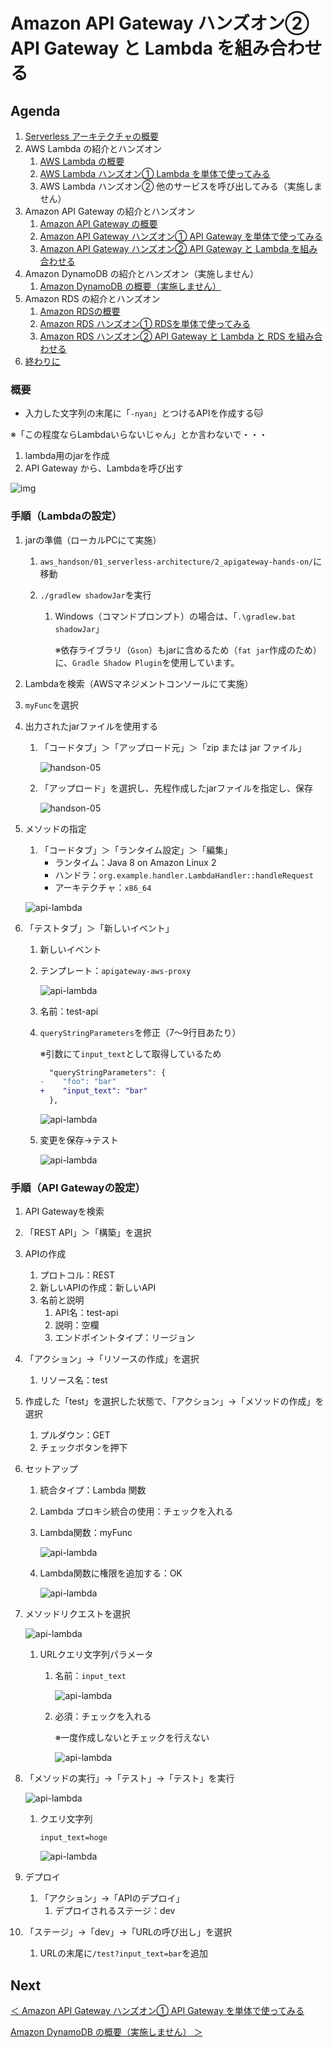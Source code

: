 # Amazon API Gateway ハンズオン② API Gateway と Lambda を組み合わせる

## Agenda

1. [Serverless アーキテクチャの概要](./01_serverless.md)
2. AWS Lambda の紹介とハンズオン
   1. [AWS Lambda の概要](./10_lambda.md)
   2. [AWS Lambda ハンズオン① Lambda を単体で使ってみる](./11_lambda_1.md)
   3. AWS Lambda ハンズオン② 他のサービスを呼び出してみる（実施しません）
3. Amazon API Gateway の紹介とハンズオン
   1. [Amazon API Gateway の概要](./20_apigateway.md)
   2. [Amazon API Gateway ハンズオン① API Gateway を単体で使ってみる](./21_apigateway_1.md)
   3. [Amazon API Gateway ハンズオン② API Gateway と Lambda を組み合わせる](./22_apigateway_2.md)
4. Amazon DynamoDB の紹介とハンズオン（実施しません）
   1. [Amazon DynamoDB の概要（実施しません）](./30_dynamodb.md)
5. Amazon RDS の紹介とハンズオン
   1. [Amazon RDSの概要](./40_rds.md)
   2. [Amazon RDS ハンズオン① RDSを単体で使ってみる](./41_rds_1.md)
   3. [Amazon RDS ハンズオン② API Gateway と Lambda と RDS を組み合わせる](./42_rds_2.md)
6. [終わりに](./99_end.md)



### 概要

* 入力した文字列の末尾に「`-nyan`」とつけるAPIを作成する:cat:

※「この程度ならLambdaいらないじゃん」とか言わないで・・・



1. lambda用のjarを作成
2. API Gateway から、Lambdaを呼び出す



![img](./img/img_03.jpg)



### 手順（Lambdaの設定）

1. jarの準備（ローカルPCにて実施）

   1. `aws_handson/01_serverless-architecture/2_apigateway-hands-on/`に移動

   2. `./gradlew shadowJar`を実行

      1. Windows（コマンドプロンプト）の場合は、「`.\gradlew.bat shadowJar`」

         ※依存ライブラリ（`Gson`）もjarに含めるため（`fat jar`作成のため）に、`Gradle Shadow Plugin`を使用しています。

2. Lambdaを検索（AWSマネジメントコンソールにて実施）

3. `myFunc`を選択

4. 出力されたjarファイルを使用する

   1. 「コードタブ」＞「アップロード元」＞「zip または jar ファイル」

      ![handson-05](./img/lambda_handson_05_1.png)

   2. 「アップロード」を選択し、先程作成したjarファイルを指定し、保存

      ![handson-05](./img/lambda_handson_05.png)

5. メソッドの指定

   1. 「コードタブ」＞「ランタイム設定」＞「編集」
      * ランタイム：Java 8 on Amazon Linux 2
      * ハンドラ：`org.example.handler.LambdaHandler::handleRequest`
      * アーキテクチャ：`x86_64`

   ![api-lambda](./img/api-lambda_01.png)

6. 「テストタブ」＞「新しいイベント」

   1. 新しいイベント

   2. テンプレート：`apigateway-aws-proxy`

      ![api-lambda](./img/api-lambda_02.png)

   3. 名前：test-api

   4. `queryStringParameters`を修正（7～9行目あたり）

      ※引数にて`input_text`として取得しているため

      ```diff
        "queryStringParameters": {
      -    "foo": "bar"
      +    "input_text": "bar"
        },
      ```

      ![api-lambda](./img/api-lambda_03.png)

   5. 変更を保存→テスト

      ![api-lambda](./img/api-lambda_04.png)



### 手順（API Gatewayの設定）

1. API Gatewayを検索

2. 「REST API」＞「構築」を選択

3. APIの作成

   1. プロトコル：REST
   2. 新しいAPIの作成：新しいAPI
   3. 名前と説明
      1. API名：test-api
      2. 説明：空欄
      3. エンドポイントタイプ：リージョン

4. 「アクション」→「リソースの作成」を選択

   1. リソース名：test

5. 作成した「test」を選択した状態で、「アクション」→「メソッドの作成」を選択

   1. プルダウン：GET
   2. チェックボタンを押下

6. セットアップ

   1. 統合タイプ：Lambda 関数

   2. Lambda プロキシ統合の使用：チェックを入れる

   3. Lambda関数：myFunc

      ![api-lambda](./img/api-lambda_05.png)

   4. Lambda関数に権限を追加する：OK

      ![api-lambda](./img/api-lambda_06.png)

7. メソッドリクエストを選択

   ![api-lambda](./img/api-lambda_07.png)

   1. URLクエリ文字列パラメータ

      1. 名前：`input_text`

         ![api-lambda](./img/api-lambda_08.png)

      2. 必須：チェックを入れる

         ※一度作成しないとチェックを行えない

         ![api-lambda](./img/api-lambda_09.png)

8. 「メソッドの実行」→「テスト」→「テスト」を実行

   ![api-lambda](./img/api-lambda_10.png)

   1. クエリ文字列

      `input_text=hoge`

      ![api-lambda](./img/api-lambda_11.png)

9. デプロイ

   1. 「アクション」→「APIのデプロイ」
      1. デプロイされるステージ：dev

10. 「ステージ」→「dev」→「URLの呼び出し」を選択

    1. URLの末尾に`/test?input_text=bar`を追加



## Next

[＜ Amazon API Gateway ハンズオン① API Gateway を単体で使ってみる](./21_apigateway_1.md)

[Amazon DynamoDB の概要（実施しません） ＞](./30_dynamodb.md)


